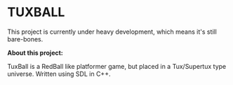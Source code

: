 <h1>TUXBALL</h1>


This project is currently under heavy development, which means it's still bare-bones.

<b>About this project:</b>

TuxBall is a RedBall like platformer game, but placed in a Tux/Supertux type universe. Written using SDL in C++.
